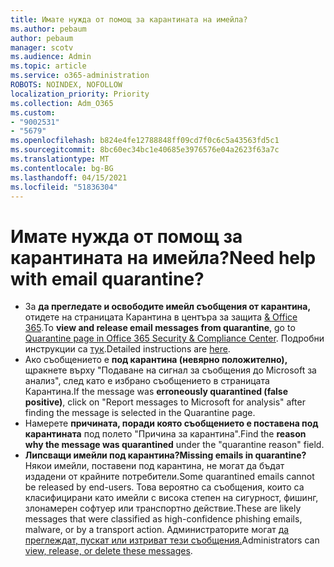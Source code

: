 ```yaml
---
title: Имате нужда от помощ за карантината на имейла?
ms.author: pebaum
author: pebaum
manager: scotv
ms.audience: Admin
ms.topic: article
ms.service: o365-administration
ROBOTS: NOINDEX, NOFOLLOW
localization_priority: Priority
ms.collection: Adm_O365
ms.custom:
- "9002531"
- "5679"
ms.openlocfilehash: b824e4fe12788848ff09cd7f0c6c5a43563fd5c1
ms.sourcegitcommit: 8bc60ec34bc1e40685e3976576e04a2623f63a7c
ms.translationtype: MT
ms.contentlocale: bg-BG
ms.lasthandoff: 04/15/2021
ms.locfileid: "51836304"
---
```

# <a name="need-help-with-email-quarantine"></a><span data-ttu-id="62f26-102">Имате нужда от помощ за карантината на имейла?</span><span class="sxs-lookup"><span data-stu-id="62f26-102">Need help with email quarantine?</span></span>

- <span data-ttu-id="62f26-103">За **да прегледате и освободите имейл съобщения от карантина,** отидете на страницата Карантина в центъра за защита [& Office 365](https://protection.office.com/quarantine).</span><span class="sxs-lookup"><span data-stu-id="62f26-103">To **view and release email messages from quarantine**, go to [Quarantine page in Office 365 Security & Compliance Center](https://protection.office.com/quarantine).</span></span> <span data-ttu-id="62f26-104">Подробни инструкции са [тук](https://docs.microsoft.com/microsoft-365/security/office-365-security/find-and-release-quarantined-messages-as-a-user?view=o365-worldwide#view-your-quarantined-messages).</span><span class="sxs-lookup"><span data-stu-id="62f26-104">Detailed instructions are [here](https://docs.microsoft.com/microsoft-365/security/office-365-security/find-and-release-quarantined-messages-as-a-user?view=o365-worldwide#view-your-quarantined-messages).</span></span>
- <span data-ttu-id="62f26-105">Ако съобщението е **под карантина (невярно положително),** щракнете върху "Подаване на сигнал за съобщения до Microsoft за анализ", след като е избрано съобщението в страницата Карантина.</span><span class="sxs-lookup"><span data-stu-id="62f26-105">If the message was **erroneously quarantined (false positive)**, click on "Report messages to Microsoft for analysis" after finding the message is selected in the Quarantine page.</span></span> 
- <span data-ttu-id="62f26-106">Намерете **причината, поради която съобщението е поставена под карантината** под полето "Причина за карантина".</span><span class="sxs-lookup"><span data-stu-id="62f26-106">Find the **reason why the message was quarantined** under the "quarantine reason" field.</span></span>
- <span data-ttu-id="62f26-107">**Липсващи имейли под карантина?**</span><span class="sxs-lookup"><span data-stu-id="62f26-107">**Missing emails in quarantine?**</span></span> <span data-ttu-id="62f26-108">Някои имейли, поставени под карантина, не могат да бъдат издадени от крайните потребители.</span><span class="sxs-lookup"><span data-stu-id="62f26-108">Some quarantined emails cannot be released by end-users.</span></span> <span data-ttu-id="62f26-109">Това вероятно са съобщения, които са класифицирани като имейли с висока степен на сигурност, фишинг, злонамерен софтуер или транспортно действие.</span><span class="sxs-lookup"><span data-stu-id="62f26-109">These are likely messages that were classified as high-confidence phishing emails, malware, or by a transport action.</span></span> <span data-ttu-id="62f26-110">Администраторите могат [да преглеждат, пускат или изтриват тези съобщения.](https://docs.microsoft.com/microsoft-365/security/office-365-security/manage-quarantined-messages-and-files?view=o365-worldwide)</span><span class="sxs-lookup"><span data-stu-id="62f26-110">Administrators can [view, release, or delete these messages](https://docs.microsoft.com/microsoft-365/security/office-365-security/manage-quarantined-messages-and-files?view=o365-worldwide).</span></span> 
